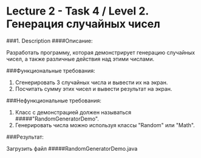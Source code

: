 # Lecture 2 - Task 4 / Level 2. Генерация случайных чисел
###1. Description
####Описание:

Разработать программу, которая демонстрирует генерацию случайных чисел, а также различные действия над этими числами.

###Функциональные требования:
1. Сгенерировать 3 случайных числа и вывести их на экран.
2. Посчитать сумму этих чисел и вывести результат на экран.

###Нефункциональные требования:
1. Класс с демонстрацией должен называться
#####"RandomGeneratorDemo".
2. Генерировать числа можно используя классы "Random" или "Math".

###Результат:

Загрузить файл
#####RandomGeneratorDemo.java